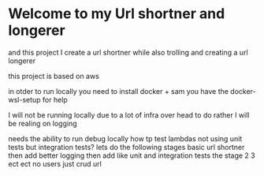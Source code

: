 # Welcome to my Url shortner and longerer

and this project I create a url shortner
while also trolling and creating a url longerer

this project is based on aws

in otder to run locally you need to install docker + sam
you have the docker-wsl-setup for help

I will not be running locally due to a lot of infra over head to do
rather I will be realing on logging

needs the ability to run debug locally
how tp test lambdas not using unit tests but integration tests?
lets do the following stages
basic url shortner
then add better logging
then add like unit and integration tests
the stage 2 3 ect ect
no users just crud url
